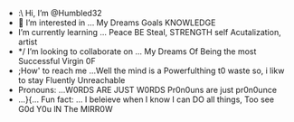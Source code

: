 - :\ Hi, I’m @Humbled32
- 👀 I’m interested in ... My Dreams Goals KNOWLEDGE 
-  I’m currently learning ... Peace BE Steal, STRENGTH self Acutalization, artist 
- */ I’m looking to collaborate on ... My Dreams Of Being the most Successful  Virgin 0F 
-  ;How' to reach me ...Well the mind is a Powerfulthing t0 waste so, i likw to stay Fluently Unreachable
-  Pronouns: ...W0RDS ARE JUST W0RDS Pr0n0uns are just pr0n0unce
- ...}{... Fun fact: ... I beleieve when I know I can DO all things, Too see G0d Y0u lN The MIRR0W

<!---
Humbled32/Humbled32 is a  special  repository because its `README.md` (this file) appears on your GitHub profile.
You can click the Preview link to take a look at your changes.
--->
